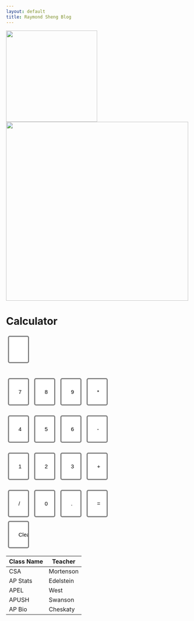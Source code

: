 ```yaml
---
layout: default
title: Raymond Sheng Blog
---
```

<style>
  input  
  {  
  width: 20px;  
  background-color: white;
  color: black;
  border: 3px solid gray;  
      border-radius: 5px;  
      padding: 26px;  
      margin: 5px;  
      font-size: 15px;  
  }

  
</style>
<html>
    <img src='https://github.com/raymondYsheng/CSA_Repo/assets/142441804/03fcccb9-e6ca-4f75-b00c-408ac15ce7d6' width="250">
    <img src='https://github.com/raymondYsheng/CSA_Repo/assets/142441804/227c1f2d-c74e-4239-b062-7fd054684ccb' width="500" height="490">

<body>
  <h1>Calculator</h1>
  
<div class="calculator-grid">
<form name = "form1">  
      
  <input id = "calc" type ="text" name = "answer"> <br> <br>

  <input type = "button" value = "7" onclick = "form1.answer.value += '7' ">  
  <input type = "button" value = "8" onclick = "form1.answer.value += '8' ">  
  <input type = "button" value = "9" onclick = "form1.answer.value += '9' ">  
  <input type = "button" value = "*" onclick = "form1.answer.value += '*' ">  
  <br> <br>  
    
  <input type = "button" value = "4" onclick = "form1.answer.value += '4' ">  
  <input type = "button" value = "5" onclick = "form1.answer.value += '5' ">  
  <input type = "button" value = "6" onclick = "form1.answer.value += '6' ">  
  <input type = "button" value = "-" onclick = "form1.answer.value += '-' ">  
  <br> <br>  

  <input type = "button" value = "1" onclick = "form1.answer.value += '1' ">  
  <input type = "button" value = "2" onclick = "form1.answer.value += '2' ">  
  <input type = "button" value = "3" onclick = "form1.answer.value += '3' ">  
  <input type = "button" value = "+" onclick = "form1.answer.value += '+' ">  
  <br> <br>  
    
  <input type = "button" value = "/" onclick = "form1.answer.value += '/' ">  
  <input type = "button" value = "0" onclick = "form1.answer.value += '0' ">  
  <input type = "button" value = "." onclick = "form1.answer.value += '.' ">  

  <input type = "button" value = "=" onclick = "form1.answer.value = eval(form1.answer.value) ">  
  <br>   
  <input type = "button" value = "Clear All" onclick = "form1.answer.value = ' ' " id= "clear" >  
  <br>   
    
</form>  
</div>
  
</body>
</html>

| Class Name | Teacher    |
|------------|------------|
| CSA        | Mortenson  |
| AP Stats   | Edelstein  |
| APEL       | West       |
| APUSH      | Swanson    |
| AP Bio     | Cheskaty   |


